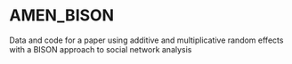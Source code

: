 # AMEN_BISON
Data and code for a paper using additive and multiplicative random effects with a BISON approach to social network analysis

